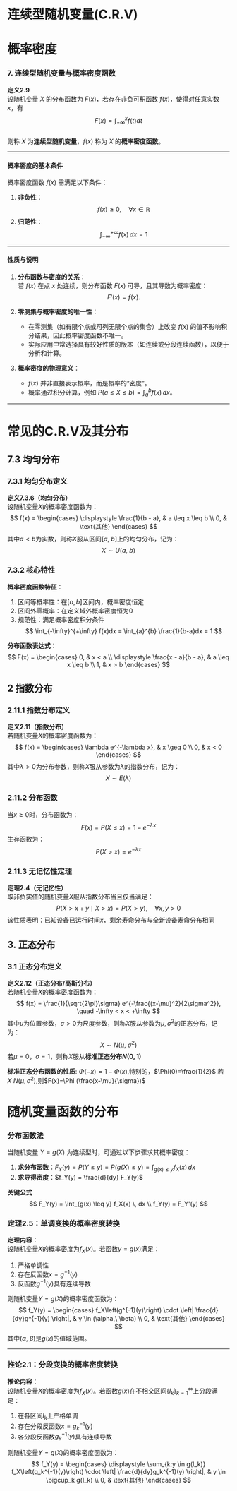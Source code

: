 # 连续型随机变量(C.R.V)
# 概率密度
### 7. 连续型随机变量与概率密度函数  
**定义2.9**  
设随机变量 $X$ 的分布函数为 $F(x)$，若存在非负可积函数 $f(x)$，使得对任意实数 $x$，有  
$$ F(x) = \int_{-\infty}^{x} f(t)  dt \tag{2.4} $$  
则称 $X$ 为**连续型随机变量**，$f(x)$ 称为 $X$ 的**概率密度函数**。  

---

#### 概率密度的基本条件  
概率密度函数 $f(x)$ 需满足以下条件：  
1. **非负性**：  
   $$ f(x) \geq 0, \quad \forall x \in \mathbb{R} $$  
2. **归范性**：  
   $$ \int_{-\infty}^{+\infty} f(x) \, dx = 1 $$  

---

#### 性质与说明  
1. **分布函数与密度的关系**：  
   若 $f(x)$ 在点 $x$ 处连续，则分布函数 $F(x)$ 可导，且其导数为概率密度：  
   $$ F'(x) = f(x). $$  

2. **零测集与概率密度的唯一性**：  
   - 在零测集（如有限个点或可列无限个点的集合）上改变 $f(x)$ 的值不影响积分结果，因此概率密度函数不唯一。  
   - 实际应用中常选择具有较好性质的版本（如连续或分段连续函数），以便于分析和计算。  

3. **概率密度的物理意义**：  
   - $f(x)$ 并非直接表示概率，而是概率的“密度”。  
   - 概率通过积分计算，例如 $P(a \leq X \leq b) = \int_{a}^{b} f(x) \, dx$。  

---

# 常见的C.R.V及其分布

## 7.3 均匀分布

### 7.3.1 均匀分布定义
**定义7.3.6（均匀分布）**  
设随机变量$X$的概率密度函数为：
$$
f(x) = 
\begin{cases}
\displaystyle \frac{1}{b - a}, & a \leq x \leq b \\
0, & \text{其他}
\end{cases}
$$
其中$a < b$为实数，则称$X$服从区间$[a,\ b]$上的均匀分布，记为：
$$
X \sim U(a,\ b)
$$

### 7.3.2 核心特性
**概率密度函数特征**：
1. 区间等概率性：在$[a,b]$区间内，概率密度恒定
2. 区间外零概率：在定义域外概率密度恒为0
3. 规范性：满足概率密度积分条件
   $$
   \int_{-\infty}^{+\infty} f(x)dx = \int_{a}^{b} \frac{1}{b-a}dx = 1
   $$

**分布函数表达式**：
$$
F(x) = 
\begin{cases}
0, & x < a \\
\displaystyle \frac{x - a}{b - a}, & a \leq x \leq b \\
1, & x > b
\end{cases}
$$

## 2 指数分布

### 2.11.1 指数分布定义
**定义2.11（指数分布）**  
若随机变量$X$的概率密度函数为：
$$
f(x) = 
\begin{cases}
\lambda e^{-\lambda x}, & x \geq 0 \\
0, & x < 0
\end{cases}
$$
其中$\lambda > 0$为分布参数，则称$X$服从参数为$\lambda$的指数分布，记为：
$$
X \sim E(\lambda)
$$

### 2.11.2 分布函数
当$x \geq 0$时，分布函数为：
$$
F(x) = P(X \leq x) = 1 - e^{-\lambda x}
$$
生存函数为：
$$
P(X > x) = e^{-\lambda x}
$$

### 2.11.3 无记忆性定理
**定理2.4（无记忆性）**  
取非负实值的随机变量$X$服从指数分布当且仅当满足：
$$
P(X > x+y \mid X > x) = P(X > y), \quad \forall x,y > 0
$$
该性质表明：已知设备已运行时间$x$，剩余寿命分布与全新设备寿命分布相同


## 3. 正态分布

### 3.1 正态分布定义
**定义2.12（正态分布/高斯分布）**  
若随机变量$X$的概率密度函数为：
$$
f(x) = \frac{1}{\sqrt{2\pi}\sigma} e^{-\frac{(x-\mu)^2}{2\sigma^2}}, \quad -\infty < x < +\infty
$$
其中$\mu$为位置参数，$\sigma > 0$为尺度参数，则称$X$服从参数为$\mu,\sigma^2$的正态分布，记为：
$$
X \sim N(\mu,\ \sigma^2)
$$
若$\mu=0$，$\sigma=1$，则称$X$服从**标准正态分布$N(0,1)$**

**标准正态分布函数的性质**:
$\Phi(-x)=1-\Phi(x)$,特别的，$\Phi(0)=\frac{1}{2}$
若$X~N(\mu,\sigma^2)$,则$F(x)=\Phi (\frac{x-\mu}{\sigma})$

# 随机变量函数的分布


### 分布函数法
当随机变量 $Y = g(X)$ 为连续型时，可通过以下步骤求其概率密度：
1. **求分布函数**：$F_Y(y) = P(Y \leq y) = P(g(X) \leq y) = \int_{g(x) \leq y} f_X(x) \, dx$
2. **求导得密度**：$f_Y(y) = \frac{d}{dy} F_Y(y)$

**关键公式**
$$
F_Y(y) = \int_{g(x) \leq y} f_X(x) \, dx \\
f_Y(y) = F_Y'(y)
$$


### 定理2.5：单调变换的概率密度转换
**定理内容**：  
设随机变量$X$的概率密度为$f_X(x)$。若函数$y = g(x)$满足：
1. 严格单调性
2. 存在反函数$x = g^{-1}(y)$
3. 反函数$g^{-1}(y)$具有连续导数

则随机变量$Y = g(X)$的概率密度函数为：
$$
f_Y(y) = 
\begin{cases}
f_X\left(g^{-1}(y)\right) \cdot \left| \frac{d}{dy}g^{-1}(y) \right|, & y \in (\alpha,\ \beta) \\
0, & \text{其他}
\end{cases}
$$
其中$(\alpha,\ \beta)$是$g(x)$的值域范围。

---

### 推论2.1：分段变换的概率密度转换
**推论内容**：  
设随机变量$X$的概率密度为$f_X(x)$。若函数$g(x)$在不相交区间$\{I_k\}_{k=1}^\infty$上分段满足：
1. 在各区间$I_k$上严格单调
2. 存在分段反函数$x = g_k^{-1}(y)$
3. 各分段反函数$g_k^{-1}(y)$具有连续导数

则随机变量$Y = g(X)$的概率密度函数为：
$$
f_Y(y) = 
\begin{cases}
\displaystyle \sum_{k:y \in g(I_k)} f_X\left(g_k^{-1}(y)\right) \cdot \left| \frac{d}{dy}g_k^{-1}(y) \right|, & y \in \bigcup_k g(I_k) \\
0, & \text{其他}
\end{cases}
$$